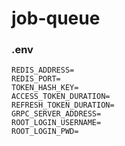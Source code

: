 # job-queue

### .env
```
REDIS_ADDRESS=
REDIS_PORT=
TOKEN_HASH_KEY=
ACCESS_TOKEN_DURATION=
REFRESH_TOKEN_DURATION=
GRPC_SERVER_ADDRESS=
ROOT_LOGIN_USERNAME=
ROOT_LOGIN_PWD=
```